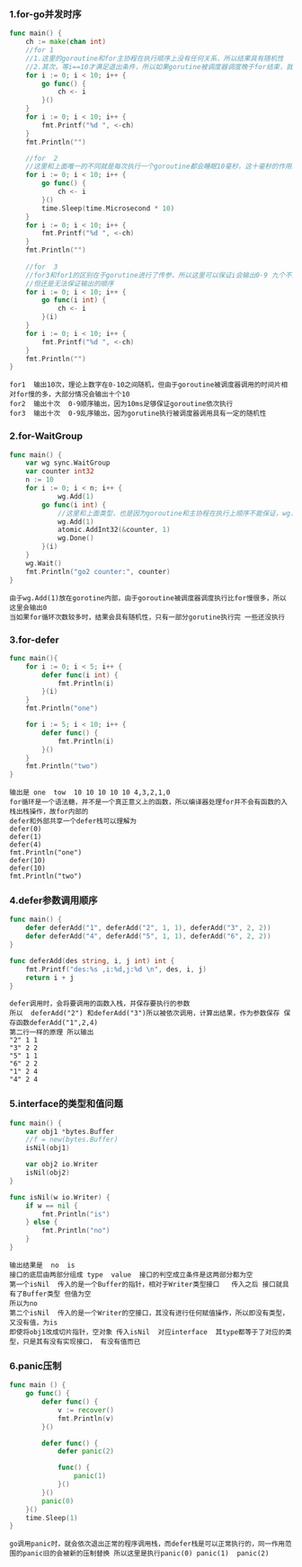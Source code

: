 ### 1.for-go并发时序
````go
func main() {
	ch := make(chan int)
	//for 1
	//1.这里的goroutine和for主协程在执行顺序上没有任何关系，所以结果具有随机性
	//2.其次，等i==10才满足退出条件，所以如果gorutine被调度器调度晚于for结束，就会输出10
	for i := 0; i < 10; i++ {
		go func() {
			ch <- i
		}()
	}
	for i := 0; i < 10; i++ {
		fmt.Printf("%d ", <-ch)
	}
	fmt.Println("")

	//for  2
	//这里和上面唯一的不同就是每次执行一个goroutine都会睡眠10毫秒，这十毫秒的作用就是保证这个gorutine能执行完
	for i := 0; i < 10; i++ {
		go func() {
			ch <- i
		}()
		time.Sleep(time.Microsecond * 10)
	}
	for i := 0; i < 10; i++ {
		fmt.Printf("%d ", <-ch)
	}
	fmt.Println("")
	
	//for  3
	//for3和for1的区别在于gorutine进行了传参，所以这里可以保证i会输出0-9 九个不同的数字
	//但还是无法保证输出的顺序
	for i := 0; i < 10; i++ {
		go func(i int) {
			ch <- i
		}(i)
	}
	for i := 0; i < 10; i++ {
		fmt.Printf("%d ", <-ch)
	}
	fmt.Println("")
}

````
	for1  输出10次，理论上数字在0-10之间随机，但由于goroutine被调度器调用的时间片相对for慢的多，大部分情况会输出十个10
	for2  输出十次  0-9顺序输出，因为10ms足够保证goroutine依次执行
	for3  输出十次  0-9乱序输出，因为gorutine执行被调度器调用具有一定的随机性
### 2.for-WaitGroup
```go
func main() {
	var wg sync.WaitGroup
	var counter int32
	n := 10
	for i := 0; i < n; i++ {
			wg.Add(1)
		go func(i int) {
			//这里和上面类型，也是因为goroutine和主协程在执行上顺序不能保证，wg.Add应该放到外面
			wg.Add(1)
			atomic.AddInt32(&counter, 1)
			wg.Done()
		}(i)
	}
	wg.Wait()
	fmt.Println("go2 counter:", counter)
}

```
	由于wg.Add(1)放在gorotine内部，由于goroutine被调度器调度执行比for慢很多，所以这里会输出0
	当如果for循环次数较多时，结果会具有随机性，只有一部分gorutine执行完 一些还没执行

### 3.for-defer
```go
func main(){
	for i := 0; i < 5; i++ {
		defer func(i int) {
			fmt.Println(i)
		}(i)
	}
	fmt.Println("one")

	for i := 5; i < 10; i++ {
		defer func() {
			fmt.Println(i)
		}()
	}
	fmt.Println("two")
}

```
	输出是 one  tow  10 10 10 10 10 4,3,2,1,0
	for循环是一个语法糖，并不是一个真正意义上的函数，所以编译器处理for并不会有函数的入栈出栈操作，故for内部的
	defer和外部共享一个defer栈可以理解为
	defer(0)
	defer(1)
	defer(4)
	fmt.Println("one")
	defer(10)
	defer(10)
	fmt.Println("two")


### 4.defer参数调用顺序
```go
func main() {
	defer deferAdd("1", deferAdd("2", 1, 1), deferAdd("3", 2, 2))
	defer deferAdd("4", deferAdd("5", 1, 1), deferAdd("6", 2, 2))
}

func deferAdd(des string, i, j int) int {
	fmt.Printf("des:%s ,i:%d,j:%d \n", des, i, j)
	return i + j
}

```
	defer调用时，会将要调用的函数入栈，并保存要执行的参数
	所以  deferAdd("2") 和deferAdd("3")所以被依次调用，计算出结果，作为参数保存 保存函数deferAdd("1",2,4)
	第二行一样的原理 所以输出
	"2" 1 1
	"3" 2 2
	"5" 1 1
	"6" 2 2
	"1" 2 4 
	"4" 2 4


### 5.interface的类型和值问题
```go
func main() {
	var obj1 *bytes.Buffer
	//f = new(bytes.Buffer)
	isNil(obj1)

	var obj2 io.Writer
	isNil(obj2)
}

func isNil(w io.Writer) {
	if w == nil {
		fmt.Println("is")
	} else {
		fmt.Println("no")
	}
}

```
	输出结果是  no  is
	接口的底层由两部分组成 type  value  接口的判空成立条件是这两部分都为空
	第一个isNil  传入的是一个Buffer的指针，相对于Writer类型接口   传入之后 接口就具有了Buffer类型 但值为空
	所以为no
	第二个isNil  传入的是一个Writer的空接口，其没有进行任何赋值操作，所以即没有类型，又没有值，为is
	即使将obj1改成切片指针，空对象 传入isNil  对应interface  其type都等于了对应的类型，只是其有没有实现接口， 有没有值而已

### 6.panic压制
```go
func main () {
	go func() {
		defer func() {
			v := recover()
			fmt.Println(v)
		}()

		defer func() {
			defer panic(2)

			func() {
				panic(1)
			}()
		}()
		panic(0)
	}()
	time.Sleep(1)
}

```
	go调用panic时，就会依次退出正常的程序调用栈，而defer栈是可以正常执行的，同一作用范围的panic旧的会被新的压制替换 所以这里是执行panic(0) panic(1)  panic(2)
